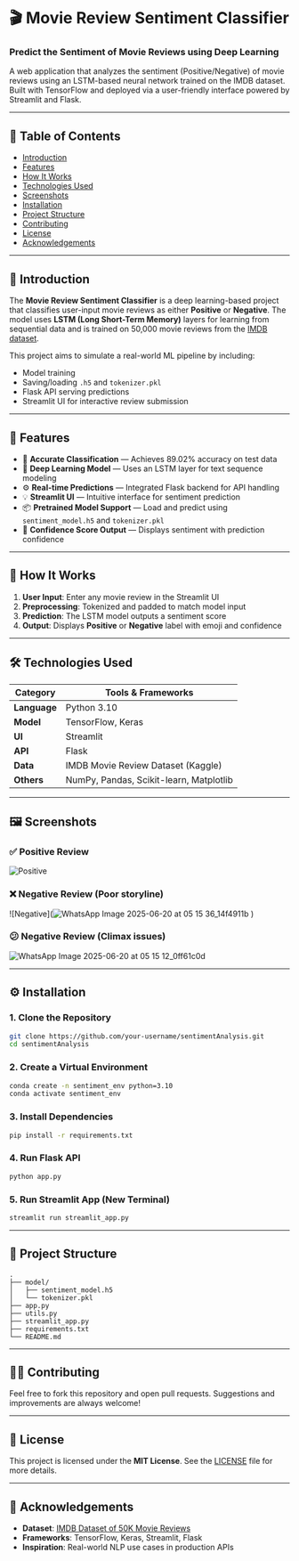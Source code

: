 
# 🎬 Movie Review Sentiment Classifier

### Predict the Sentiment of Movie Reviews using Deep Learning  
A web application that analyzes the sentiment (Positive/Negative) of movie reviews using an LSTM-based neural network trained on the IMDB dataset. Built with TensorFlow and deployed via a user-friendly interface powered by Streamlit and Flask.

---

## 📑 Table of Contents
- [Introduction](#introduction)  
- [Features](#features)  
- [How It Works](#how-it-works)  
- [Technologies Used](#technologies-used)  
- [Screenshots](#screenshots)  
- [Installation](#installation)  
- [Project Structure](#project-structure)  
- [Contributing](#contributing)  
- [License](#license)  
- [Acknowledgements](#acknowledgements)  

---

## 📌 Introduction

The **Movie Review Sentiment Classifier** is a deep learning-based project that classifies user-input movie reviews as either **Positive** or **Negative**. The model uses **LSTM (Long Short-Term Memory)** layers for learning from sequential data and is trained on 50,000 movie reviews from the [IMDB dataset](https://www.kaggle.com/datasets/lakshmi25npathi/imdb-dataset-of-50k-movie-reviews).

This project aims to simulate a real-world ML pipeline by including:
- Model training
- Saving/loading `.h5` and `tokenizer.pkl`
- Flask API serving predictions
- Streamlit UI for interactive review submission

---

## 🚀 Features

- 🎯 **Accurate Classification** — Achieves 89.02% accuracy on test data  
- 🧠 **Deep Learning Model** — Uses an LSTM layer for text sequence modeling  
- ⚙️ **Real-time Predictions** — Integrated Flask backend for API handling  
- 💡 **Streamlit UI** — Intuitive interface for sentiment prediction  
- 📦 **Pretrained Model Support** — Load and predict using `sentiment_model.h5` and `tokenizer.pkl`  
- 📝 **Confidence Score Output** — Displays sentiment with prediction confidence

---

## 🔎 How It Works

1. **User Input**: Enter any movie review in the Streamlit UI  
2. **Preprocessing**: Tokenized and padded to match model input  
3. **Prediction**: The LSTM model outputs a sentiment score  
4. **Output**: Displays **Positive** or **Negative** label with emoji and confidence

---

## 🛠️ Technologies Used

| Category       | Tools & Frameworks                      |
|----------------|-----------------------------------------|
| **Language**   | Python 3.10                             |
| **Model**      | TensorFlow, Keras                       |
| **UI**         | Streamlit                              |
| **API**        | Flask                                  |
| **Data**       | IMDB Movie Review Dataset (Kaggle)     |
| **Others**     | NumPy, Pandas, Scikit-learn, Matplotlib |

---

## 🖼️ Screenshots

### ✅ Positive Review  
![Positive](images/positive_review.jpg)

### ❌ Negative Review (Poor storyline)  
![Negative](![WhatsApp Image 2025-06-20 at 05 15 36_14f4911b](https://github.com/user-attachments/assets/8ee888f2-edca-44ef-894e-1713adee8e57)
)

### 😕 Negative Review (Climax issues)  
![WhatsApp Image 2025-06-20 at 05 15 12_0ff61c0d](https://github.com/user-attachments/assets/53297d48-7b44-49e0-bed1-c5228fb0b2c1)


---

## ⚙️ Installation

### 1. Clone the Repository
```bash
git clone https://github.com/your-username/sentimentAnalysis.git
cd sentimentAnalysis
```

### 2. Create a Virtual Environment
```bash
conda create -n sentiment_env python=3.10
conda activate sentiment_env
```

### 3. Install Dependencies
```bash
pip install -r requirements.txt
```

### 4. Run Flask API
```bash
python app.py
```

### 5. Run Streamlit App (New Terminal)
```bash
streamlit run streamlit_app.py
```

---

## 🧱 Project Structure

```
.
├── model/
│   ├── sentiment_model.h5
│   └── tokenizer.pkl
├── app.py
├── utils.py
├── streamlit_app.py
├── requirements.txt
└── README.md
```

---

## 👩‍💻 Contributing

Feel free to fork this repository and open pull requests. Suggestions and improvements are always welcome!

---

## 📝 License

This project is licensed under the **MIT License**. See the [LICENSE](LICENSE) file for more details.

---

## 🙏 Acknowledgements

- **Dataset**: [IMDB Dataset of 50K Movie Reviews](https://www.kaggle.com/datasets/lakshmi25npathi/imdb-dataset-of-50k-movie-reviews)
- **Frameworks**: TensorFlow, Keras, Streamlit, Flask  
- **Inspiration**: Real-world NLP use cases in production APIs  
